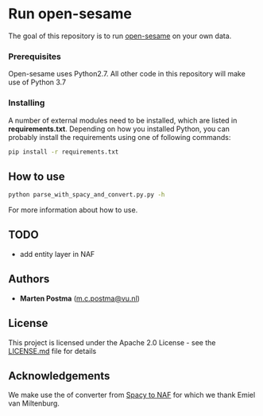# Run open-sesame

The goal of this repository is to run [open-sesame](https://github.com/swabhs/open-sesame)
on your own data.

### Prerequisites
Open-sesame uses Python2.7. 
All other code in this repository will make use of Python 3.7

### Installing

A number of external modules need to be installed, which are listed in **requirements.txt**.
Depending on how you installed Python, you can probably install the requirements using one of following commands:
```bash
pip install -r requirements.txt
```

## How to use
```bash
python parse_with_spacy_and_convert.py.py -h
```
For more information about how to use.

## TODO
* add entity layer in NAF

## Authors

* **Marten Postma** (m.c.postma@vu.nl)

## License

This project is licensed under the Apache 2.0 License - see the [LICENSE.md](LICENSE.md) file for details

## Acknowledgements
We make use the of converter from [Spacy to NAF](https://github.com/cltl/SpaCy-to-NAF) for which we thank Emiel van Miltenburg.